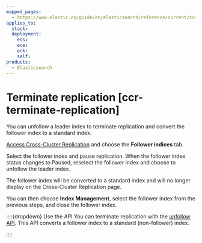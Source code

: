 ```yaml
---
mapped_pages:
  - https://www.elastic.co/guide/en/elasticsearch/reference/current/ccr-terminate-replication.html
applies_to:
  stack:
  deployment:
    ess:
    ece:
    eck:
    self:
products:
  - Elasticsearch
---
```


# Terminate replication [ccr-terminate-replication]

You can unfollow a leader index to terminate replication and convert the follower index to a standard index.

[Access Cross-Cluster Replication](manage-cross-cluster-replication.md#ccr-access-ccr) and choose the **Follower indices** tab.

Select the follower index and pause replication. When the follower index status changes to Paused, reselect the follower index and choose to unfollow the leader index.

The follower index will be converted to a standard index and will no longer display on the Cross-Cluster Replication page.

You can then choose **Index Management**, select the follower index from the previous steps, and close the follower index.

::::{dropdown} Use the API
You can terminate replication with the [unfollow API](https://www.elastic.co/docs/api/doc/elasticsearch/operation/operation-ccr-unfollow). This API converts a follower index to a standard (non-follower) index.

::::


